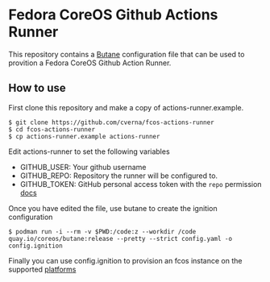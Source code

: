 # Fedora CoreOS Github Actions Runner

This repository contains a [Butane](https://github.com/coreos/butane) configuration file that can be used to provition a Fedora CoreOS Github Action Runner.

## How to use

First clone this repository and make a copy of actions-runner.example.

```
$ git clone https://github.com/cverna/fcos-actions-runner
$ cd fcos-actions-runner
$ cp actions-runner.example actions-runner
```

Edit actions-runner to set the following variables
  * GITHUB_USER: Your github username
  * GITHUB_REPO: Repository the runner will be configured to.
  * GITHUB_TOKEN: GitHub personal access token with the `repo` permission [docs](https://docs.github.com/en/github/authenticating-to-github/creating-a-personal-access-token)

Once you have edited the file, use butane to create the ignition configuration

```
$ podman run -i --rm -v $PWD:/code:z --workdir /code quay.io/coreos/butane:release --pretty --strict config.yaml -o config.ignition
```

Finally you can use config.ignition to provision an fcos instance on the supported [platforms](https://docs.fedoraproject.org/en-US/fedora-coreos/bare-metal/)
